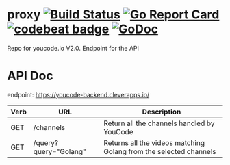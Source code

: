 # proxy [![Build Status](https://travis-ci.org/youcodeio/proxy.svg?branch=master)](https://travis-ci.org/youcodeio/proxy) [![Go Report Card](https://goreportcard.com/badge/github.com/youcodeio/proxy)](https://goreportcard.com/report/github.com/youcodeio/proxy) [![codebeat badge](https://codebeat.co/badges/40d6e665-663d-43db-8380-b58755d8a4aa)](https://codebeat.co/projects/github-com-youcodeio-proxy) [![GoDoc](https://godoc.org/github.com/youcodeio/proxy?status.svg)](https://godoc.org/github.com/youcodeio/proxy)
Repo for youcode.io V2.0. Endpoint for the API

# API Doc

endpoint: https://youcode-backend.cleverapps.io/

| Verb | URL | Description |
| ------------ | ------------ | ------------ |
| GET | /channels | Return all the channels handled by YouCode |
| GET | /query?query="Golang" | Returns all the videos matching Golang from the selected channels |
